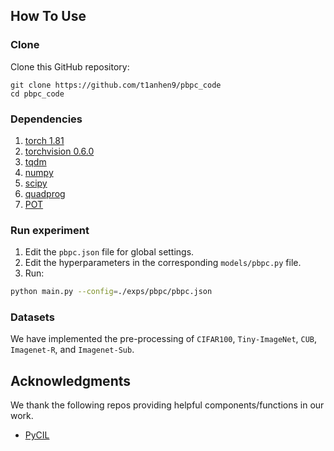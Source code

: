 ## How To Use

### Clone

Clone this GitHub repository:

```
git clone https://github.com/t1anhen9/pbpc_code
cd pbpc_code
```

### Dependencies

1. [torch 1.81](https://github.com/pytorch/pytorch)
2. [torchvision 0.6.0](https://github.com/pytorch/vision)
3. [tqdm](https://github.com/tqdm/tqdm)
4. [numpy](https://github.com/numpy/numpy)
5. [scipy](https://github.com/scipy/scipy)
6. [quadprog](https://github.com/quadprog/quadprog)
7. [POT](https://github.com/PythonOT/POT)

### Run experiment

1. Edit the `pbpc.json` file for global settings.
2. Edit the hyperparameters in the corresponding `models/pbpc.py` file.
3. Run:

```bash
python main.py --config=./exps/pbpc/pbpc.json
```

### Datasets

We have implemented the pre-processing of `CIFAR100`, `Tiny-ImageNet`, `CUB`, `Imagenet-R`, and `Imagenet-Sub`. 

## Acknowledgments

We thank the following repos providing helpful components/functions in our work.

- [PyCIL](https://github.com/G-U-N/PyCIL?tab=readme-ov-file)



